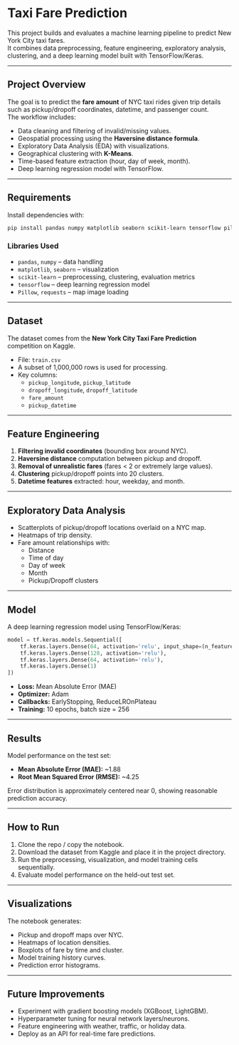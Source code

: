 # Taxi Fare Prediction

This project builds and evaluates a machine learning pipeline to predict New York City taxi fares.  
It combines data preprocessing, feature engineering, exploratory analysis, clustering, and a deep learning model built with TensorFlow/Keras.

---

## Project Overview
The goal is to predict the **fare amount** of NYC taxi rides given trip details such as pickup/dropoff coordinates, datetime, and passenger count.  
The workflow includes:
- Data cleaning and filtering of invalid/missing values.
- Geospatial processing using the **Haversine distance formula**.
- Exploratory Data Analysis (EDA) with visualizations.
- Geographical clustering with **K-Means**.
- Time-based feature extraction (hour, day of week, month).
- Deep learning regression model with TensorFlow.

---

## Requirements
Install dependencies with:

```bash
pip install pandas numpy matplotlib seaborn scikit-learn tensorflow pillow requests
```

### Libraries Used
- `pandas`, `numpy` – data handling
- `matplotlib`, `seaborn` – visualization
- `scikit-learn` – preprocessing, clustering, evaluation metrics
- `tensorflow` – deep learning regression model
- `Pillow`, `requests` – map image loading

---

## Dataset
The dataset comes from the **New York City Taxi Fare Prediction** competition on Kaggle.

- File: `train.csv`  
- A subset of 1,000,000 rows is used for processing.
- Key columns:
  - `pickup_longitude`, `pickup_latitude`
  - `dropoff_longitude`, `dropoff_latitude`
  - `fare_amount`
  - `pickup_datetime`

---

## Feature Engineering
1. **Filtering invalid coordinates** (bounding box around NYC).  
2. **Haversine distance** computation between pickup and dropoff.  
3. **Removal of unrealistic fares** (fares < 2 or extremely large values).  
4. **Clustering** pickup/dropoff points into 20 clusters.  
5. **Datetime features** extracted: hour, weekday, and month.

---

## Exploratory Data Analysis
- Scatterplots of pickup/dropoff locations overlaid on a NYC map.
- Heatmaps of trip density.
- Fare amount relationships with:
  - Distance
  - Time of day
  - Day of week
  - Month
  - Pickup/Dropoff clusters

---

## Model
A deep learning regression model using TensorFlow/Keras:

```python
model = tf.keras.models.Sequential([
    tf.keras.layers.Dense(64, activation='relu', input_shape=(n_features,)),
    tf.keras.layers.Dense(128, activation='relu'),
    tf.keras.layers.Dense(64, activation='relu'),
    tf.keras.layers.Dense(1)
])
```

- **Loss:** Mean Absolute Error (MAE)  
- **Optimizer:** Adam  
- **Callbacks:** EarlyStopping, ReduceLROnPlateau  
- **Training:** 10 epochs, batch size = 256  

---

## Results
Model performance on the test set:
- **Mean Absolute Error (MAE):** ~1.88  
- **Root Mean Squared Error (RMSE):** ~4.25  

Error distribution is approximately centered near 0, showing reasonable prediction accuracy.

---

## How to Run
1. Clone the repo / copy the notebook.  
2. Download the dataset from Kaggle and place it in the project directory.  
3. Run the preprocessing, visualization, and model training cells sequentially.  
4. Evaluate model performance on the held-out test set.

---

## Visualizations
The notebook generates:
- Pickup and dropoff maps over NYC.
- Heatmaps of location densities.
- Boxplots of fare by time and cluster.
- Model training history curves.
- Prediction error histograms.

---

## Future Improvements
- Experiment with gradient boosting models (XGBoost, LightGBM).  
- Hyperparameter tuning for neural network layers/neurons.  
- Feature engineering with weather, traffic, or holiday data.  
- Deploy as an API for real-time fare predictions.  
